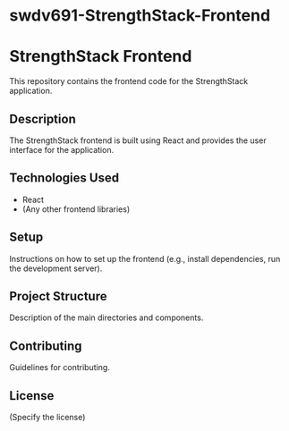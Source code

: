 # swdv691-StrengthStack-Frontend

# StrengthStack Frontend

This repository contains the frontend code for the StrengthStack application.

## Description

The StrengthStack frontend is built using React and provides the user interface for the application.

## Technologies Used

* React
* (Any other frontend libraries)

## Setup

Instructions on how to set up the frontend (e.g., install dependencies, run the development server).

## Project Structure

Description of the main directories and components.

## Contributing

Guidelines for contributing.

## License

(Specify the license)
